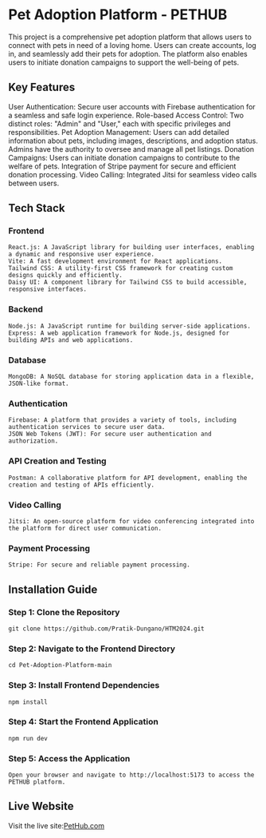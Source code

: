 # Pet Adoption Platform - PETHUB

This project is a comprehensive pet adoption platform that allows users to connect with pets in need of a loving home. Users can create accounts, log in, and seamlessly add their pets for adoption. The platform also enables users to initiate donation campaigns to support the well-being of pets.

## Key Features
User Authentication: Secure user accounts with Firebase authentication for a seamless and safe login experience.
Role-based Access Control: Two distinct roles: "Admin" and "User," each with specific privileges and responsibilities.
Pet Adoption Management: Users can add detailed information about pets, including images, descriptions, and adoption status. Admins have the authority to oversee and manage all pet listings.
Donation Campaigns: Users can initiate donation campaigns to contribute to the welfare of pets. Integration of Stripe payment for secure and efficient donation processing.
Video Calling: Integrated Jitsi for seamless video calls between users.
## Tech Stack
### Frontend
    React.js: A JavaScript library for building user interfaces, enabling a dynamic and responsive user experience.
    Vite: A fast development environment for React applications.
    Tailwind CSS: A utility-first CSS framework for creating custom designs quickly and efficiently.
    Daisy UI: A component library for Tailwind CSS to build accessible, responsive interfaces.
### Backend
    Node.js: A JavaScript runtime for building server-side applications.
    Express: A web application framework for Node.js, designed for building APIs and web applications.
### Database
    MongoDB: A NoSQL database for storing application data in a flexible, JSON-like format.
### Authentication
    Firebase: A platform that provides a variety of tools, including authentication services to secure user data.
    JSON Web Tokens (JWT): For secure user authentication and authorization.
### API Creation and Testing
    Postman: A collaborative platform for API development, enabling the creation and testing of APIs efficiently.
### Video Calling
    Jitsi: An open-source platform for video conferencing integrated into the platform for direct user communication.
### Payment Processing
    Stripe: For secure and reliable payment processing.


## Installation Guide

### Step 1: Clone the Repository
    git clone https://github.com/Pratik-Dungano/HTM2024.git
### Step 2: Navigate to the Frontend Directory
    cd Pet-Adoption-Platform-main
### Step 3: Install Frontend Dependencies
    npm install
### Step 4: Start the Frontend Application
    npm run dev
### Step 5: Access the Application
    Open your browser and navigate to http://localhost:5173 to access the PETHUB platform.

## Live Website
Visit the live site:[PetHub.com](https://htm-2024-cc9r.vercel.app/)
